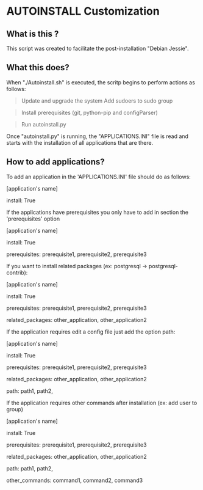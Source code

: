 # AUTOINSTALL Customization

## What is this ?

This script was created to facilitate the post-installation "Debian Jessie".

## What this does?

When "./Autoinstall.sh" is executed, the scritp begins to perform actions as follows:

> Update and upgrade the system
> Add sudoers to sudo group

> Install prerequisites (git, python-pip and configParser)

> Run autoinstall.py

Once "autoinstall.py" is running, the "APPLICATIONS.INI" file is read and starts with the installation of all applications that are there.

## How to add applications?

To add an application in the 'APPLICATIONS.INI' file should do as follows:

[application's name]

install: True

If the applications have prerequisites you only have to add in section the 'prerequisites' option

[application's name]

install: True

prerequisites: prerequisite1, prerequisite2, prerequisite3


If you want to install related packages (ex: postgresql -> postgresql-contrib):

[application's name]

install: True

prerequisites: prerequisite1, prerequisite2, prerequisite3

related_packages: other_application, other_application2


If the application requires edit a config file just add the option path:

[application's name]

install: True

prerequisites: prerequisite1, prerequisite2, prerequisite3

related_packages: other_application, other_application2

path: path1, path2,


If the application requires other commands after installation (ex: add user to group)

[application's name]

install: True

prerequisites: prerequisite1, prerequisite2, prerequisite3

related_packages: other_application, other_application2

path: path1, path2,

other_commands: command1, command2, command3




